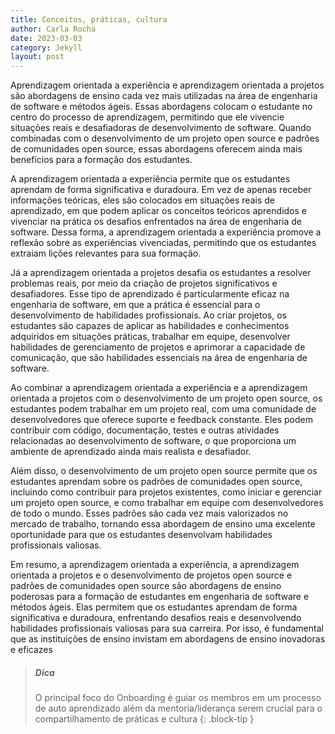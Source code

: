 ```yaml
---
title: Conceitos, práticas, cultura
author: Carla Rocha
date: 2023-03-03
category: Jekyll
layout: post
---
```


Aprendizagem orientada a experiência e aprendizagem orientada a projetos são abordagens de ensino cada vez mais utilizadas na área de engenharia de software e métodos ágeis. Essas abordagens colocam o estudante no centro do processo de aprendizagem, permitindo que ele vivencie situações reais e desafiadoras de desenvolvimento de software. Quando combinadas com o desenvolvimento de um projeto open source e padrões de comunidades open source, essas abordagens oferecem ainda mais benefícios para a formação dos estudantes.

A aprendizagem orientada a experiência permite que os estudantes aprendam de forma significativa e duradoura. Em vez de apenas receber informações teóricas, eles são colocados em situações reais de aprendizado, em que podem aplicar os conceitos teóricos aprendidos e vivenciar na prática os desafios enfrentados na área de engenharia de software. Dessa forma, a aprendizagem orientada a experiência promove a reflexão sobre as experiências vivenciadas, permitindo que os estudantes extraiam lições relevantes para sua formação.

Já a aprendizagem orientada a projetos desafia os estudantes a resolver problemas reais, por meio da criação de projetos significativos e desafiadores. Esse tipo de aprendizado é particularmente eficaz na engenharia de software, em que a prática é essencial para o desenvolvimento de habilidades profissionais. Ao criar projetos, os estudantes são capazes de aplicar as habilidades e conhecimentos adquiridos em situações práticas, trabalhar em equipe, desenvolver habilidades de gerenciamento de projetos e aprimorar a capacidade de comunicação, que são habilidades essenciais na área de engenharia de software.

Ao combinar a aprendizagem orientada a experiência e a aprendizagem orientada a projetos com o desenvolvimento de um projeto open source, os estudantes podem trabalhar em um projeto real, com uma comunidade de desenvolvedores que oferece suporte e feedback constante. Eles podem contribuir com código, documentação, testes e outras atividades relacionadas ao desenvolvimento de software, o que proporciona um ambiente de aprendizado ainda mais realista e desafiador.

Além disso, o desenvolvimento de um projeto open source permite que os estudantes aprendam sobre os padrões de comunidades open source, incluindo como contribuir para projetos existentes, como iniciar e gerenciar um projeto open source, e como trabalhar em equipe com desenvolvedores de todo o mundo. Esses padrões são cada vez mais valorizados no mercado de trabalho, tornando essa abordagem de ensino uma excelente oportunidade para que os estudantes desenvolvam habilidades profissionais valiosas.

Em resumo, a aprendizagem orientada a experiência, a aprendizagem orientada a projetos e o desenvolvimento de projetos open source e padrões de comunidades open source são abordagens de ensino poderosas para a formação de estudantes em engenharia de software e métodos ágeis. Elas permitem que os estudantes aprendam de forma significativa e duradoura, enfrentando desafios reais e desenvolvendo habilidades profissionais valiosas para sua carreira. Por isso, é fundamental que as instituições de ensino invistam em abordagens de ensino inovadoras e eficazes

> ##### Dica
>
> O principal foco do Onboarding é guiar os membros em um processo de auto aprendizado 
> além da mentoria/liderança serem crucial para o compartilhamento de práticas e cultura
{: .block-tip }